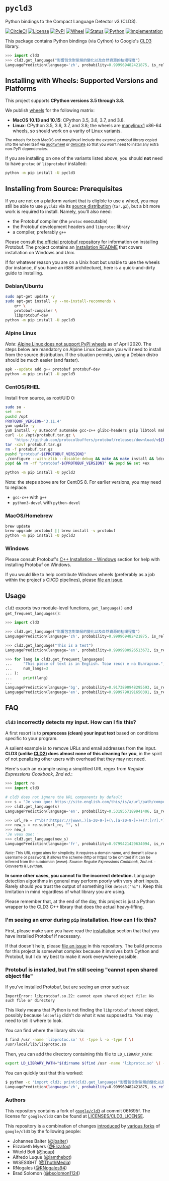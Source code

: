 # `pycld3`

Python bindings to the Compact Language Detector v3 (CLD3).

[![CircleCI](https://circleci.com/gh/bsolomon1124/pycld3.svg?style=svg)](https://circleci.com/gh/bsolomon1124/pycld3)
[![License](https://img.shields.io/github/license/bsolomon1124/pycld3.svg)](https://github.com/bsolomon1124/pycld3/blob/master/LICENSE)
[![PyPI](https://img.shields.io/pypi/v/pycld3.svg)](https://pypi.org/project/pycld3/)
[![Wheel](https://img.shields.io/pypi/wheel/pycld3)](https://img.shields.io/pypi/wheel/pycld3)
[![Status](https://img.shields.io/pypi/status/pycld3.svg)](https://pypi.org/project/pycld3/)
[![Python](https://img.shields.io/pypi/pyversions/pycld3.svg)](https://pypi.org/project/pycld3)
[![Implementation](https://img.shields.io/pypi/implementation/pycld3)](https://pypi.org/project/pycld3)

This package contains Python bindings (via Cython) to Google's [CLD3](https://github.com/google/cld3/) library.

```python
>>> import cld3
>>> cld3.get_language("影響包含對氣候的變化以及自然資源的枯竭程度")
LanguagePrediction(language='zh', probability=0.999969482421875, is_reliable=True, proportion=1.0)
```

## Installing with Wheels: Supported Versions and Platforms

This project supports **CPython versions 3.5 through 3.8.**

We publish [wheels](https://pypi.org/project/pycld3/#files) for the following matrix:

- **MacOS 10.13 and 10.15**: CPython 3.5, 3.6, 3.7, and 3.8.
- **Linux**: CPython 3.5, 3.6, 3.7, and 3.8; the wheels are [manylinux1](https://www.python.org/dev/peps/pep-0513/#the-manylinux1-policy)
   x86-64 wheels, so should work on a varity of Linux variants.

<sup>The wheels for both MacOS and manylinux1 include the external protobuf library copied into the wheel itself
via [auditwheel](https://github.com/pypa/auditwheel) or
[delocate](https://github.com/matthew-brett/delocate) so that you won't need to install any extra non-PyPI dependencies.</sup>

If you are installing on one of the variants listed above, you should **not** need to have `protoc` or `libprotobuf` installed:

```bash
python -m pip install -U pycld3
```

## Installing from Source: Prerequisites

If you are not on a platform variant that is eligible to use a wheel, you may still be able to use `pycld3` via its [source distribution](https://docs.python.org/3/distutils/sourcedist.html) (`tar.gz`), but a bit more work is required to install.
Namely, you'll also need:

- the Protobuf compiler (the `protoc` executable)
- the Protobuf development headers and `libprotoc` library
- a compiler, preferably `g++`

Please consult [the official protobuf repository](https://github.com/protocolbuffers/protobuf) for information on installing Protobuf.
The project contains an [Installation README](https://github.com/protocolbuffers/protobuf/tree/master/src) that covers installation
on Windows and Unix.

If for whatever reason you are on a Unix host but unable to use the wheels (for instance, if you have an i686 architecture), here is a quick-and-dirty guide to installing.

### Debian/Ubuntu

```bash
sudo apt-get update -y
sudo apt-get install -y --no-install-recommends \
    g++ \
    protobuf-compiler \
    libprotobuf-dev
python -m pip install -U pycld3
```

### Alpine Linux

_Note_:
[Alpine Linux does not support PyPI wheels](https://pythonspeed.com/articles/alpine-docker-python/)
as of April 2020.  The steps below are mandatory on Alpine Linux because you will need
to install from the source distribution.  If the situation permits, using a Debian distro
should be much easier (and faster).

```bash
apk --update add g++ protobuf protobuf-dev
python -m pip install -U pycld3
```

### CentOS/RHEL

Install from source, as root/UID 0:

```bash
sudo su -
set -ex
pushd /opt
PROTOBUF_VERSION='3.11.4'
yum update -y
yum install -y autoconf automake gcc-c++ glibc-headers gzip libtool make python3-devel zlib-devel
curl -Lo /opt/protobuf.tar.gz \
    "https://github.com/protocolbuffers/protobuf/releases/download/v${PROTOBUF_VERSION}/protobuf-cpp-${PROTOBUF_VERSION}.tar.gz"
tar -xzvf protobuf.tar.gz
rm -f protobuf.tar.gz
pushd "protobuf-${PROTOBUF_VERSION}"
./configure --with-zlib --disable-debug && make && make install && ldconfig --verbose
popd && rm -rf "protobuf-${PROTOBUF_VERSION}" && popd && set +ex

python -m pip install -U pycld3
```

Note: the steps above are for CentOS 8.  For earlier versions, you may need to replace:

- `gcc-c++` with `g++`
- `python3-devel` with `python-devel`

### MacOS/Homebrew

```bash
brew update
brew upgrade protobuf || brew install -v protobuf
python -m pip install -U pycld3
```

### Windows

Please consult Protobuf's
[C++ Installation - Windows](https://github.com/protocolbuffers/protobuf/tree/master/src#c-installation---windows)
section for help with installing Protobuf on Windows.

If you would like to help contribute Windows wheels (preferably as a job within the project's
CI/CD pipelines), please [file an issue](https://github.com/bsolomon1124/pycld3).

## Usage

`cld3` exports two module-level functions, `get_language()` and `get_frequent_languages()`:

```python
>>> import cld3

>>> cld3.get_language("影響包含對氣候的變化以及自然資源的枯竭程度")
LanguagePrediction(language='zh', probability=0.999969482421875, is_reliable=True, proportion=1.0)

>>> cld3.get_language("This is a test")
LanguagePrediction(language='en', probability=0.9999980926513672, is_reliable=True, proportion=1.0)

>>> for lang in cld3.get_frequent_languages(
...     "This piece of text is in English. Този текст е на Български.",
...     num_langs=3
... ):
...     print(lang)
...
LanguagePrediction(language='bg', probability=0.9173890948295593, is_reliable=True, proportion=0.5853658318519592)
LanguagePrediction(language='en', probability=0.9999790191650391, is_reliable=True, proportion=0.4146341383457184)
```

## FAQ

### `cld3` incorrectly detects my input.  How can I fix this?

A first resort is to **preprocess (clean) your input text** based on conditions specific to your program.

A salient example is to remove URLs and email addresses from the input.  **CLD3 (unlike [CLD2](https://github.com/CLD2Owners/cld2))
does almost none of this cleaning for you**, in the spirit of not penalizing other users with overhead that they may not need.

Here's such an example using a simplified URL regex from _Regular Expressions Cookbook, 2nd ed._:

```python
>>> import re
>>> import cld3

# cld3 does not ignore the URL components by default
>>> s = "Je veux que: https://site.english.com/this/is/a/url/path/component#fragment"
>>> cld3.get_language(s)
LanguagePrediction(language='en', probability=0.5319557189941406, is_reliable=False, proportion=1.0)

>>> url_re = r"\b(?:https?://|www\.)[a-z0-9-]+(\.[a-z0-9-]+)+(?:[/?].*)?"
>>> new_s = re.sub(url_re, "", s)
>>> new_s
'Je veux que: '
>>> cld3.get_language(new_s)
LanguagePrediction(language='fr', probability=0.9799421429634094, is_reliable=True, proportion=1.0)
```

<sup>_Note_: This URL regex aims for simplicity.  It requires a domain name, and doesn't allow a username or password; it allows the scheme
(http or https) to be omitted if it can be inferred from the subdomain (www).  Source: _Regular Expressions Cookbook, 2nd ed._ - Goyvaerts & Levithan.</sup>

**In some other cases, you cannot fix the incorrect detection.**
Language detection algorithms in general may perform poorly with very short inputs.
Rarely should you trust the output of something like `detect("hi")`.  Keep this limitation in mind regardless
of what library you are using.

Please remember that, at the end of the day, this project is just a Python wrapper to the CLD3 C++ library that does the actual heavy-lifting.

### I'm seeing an error during `pip` installation.  How can I fix this?

First, please make sure you have read the [installation](#installation-supported-versions-and-platforms) section that that you have
installed Protobuf if necessary.

If that doesn't help, please [file an issue](https://github.com/bsolomon1124/pycld3/issues) in this repository.
The build process for this project is somewhat complex because it involves both Cython and Protobuf, but I do my best
to make it work everywhere possible.

### Protobuf is installed, but I'm still seeing "cannot open shared object file"

If you've installed Protobuf, but are seeing an error such as:

```
ImportError: libprotobuf.so.22: cannot open shared object file: No such file or directory
```

This likely means that Python is not finding the `libprotobuf` shared object,
possibly because `ldconfig` didn't do what it was supposed to.
You may need to tell it where to look.

You can find where the library sits via:

```bash
$ find /usr -name 'libprotoc.so' \( -type l -o -type f \)
/usr/local/lib/libprotoc.so
```

Then, you can add the directory containing this file to `LD_LIBRARY_PATH`:

```bash
export LD_LIBRARY_PATH="$(dirname $(find /usr -name 'libprotoc.so' \( -type l -o -type f \))):$LD_LIBRARY_PATH"
```

You can quickly test that this worked:

```bash
$ python -c 'import cld3; print(cld3.get_language("影響包含對氣候的變化以及自然資源的枯竭程度"))'
LanguagePrediction(language='zh', probability=0.999969482421875, is_reliable=True, proportion=1.0)
```

### Authors

This repository contains a fork of [`google/cld3`](https://github.com/google/cld3/) at commit 06f695f.  The license for `google/cld3` can be found at
[LICENSES/CLD3\_LICENSE](https://github.com/bsolomon1124/pycld3/blob/master/LICENSES/CLD3_LICENSE).

This repository is a combination of changes [introduced](https://github.com/google/cld3/issues/15) by [various forks](https://github.com/google/cld3/network/members) of `google/cld3` by the following people:

- Johannes Baiter ([@jbaiter](https://github.com/jbaiter))
- Elizabeth Myers ([@Elizafox](https://github.com/Elizafox))
- Witold Bołt ([@houp](https://github.com/houp))
- Alfredo Luque ([@iamthebot](https://github.com/iamthebot))
- WISESIGHT ([@ThothMedia](https://github.com/ThothMedia))
- RNogales ([@RNogales94](https://github.com/RNogales94))
- Brad Solomon ([@bsolomon1124](https://github.com/bsolomon1124))
